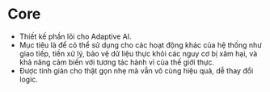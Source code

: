 # Core 
- Thiết kế phần lõi cho Adaptive AI.
- Mục tiêu là để có thể sử dụng cho các hoạt động khác của hệ thống như giao tiếp, tiền xử lý, bảo vệ dữ liệu thực khỏi các nguy cơ bị xâm hại, và khả năng cảm biến với tương tác hành vi của thế giới thực.
- Được tinh giản cho thật gọn nhẹ mà vẫn vô cùng hiệu quả, dễ thay đổi logic. 
